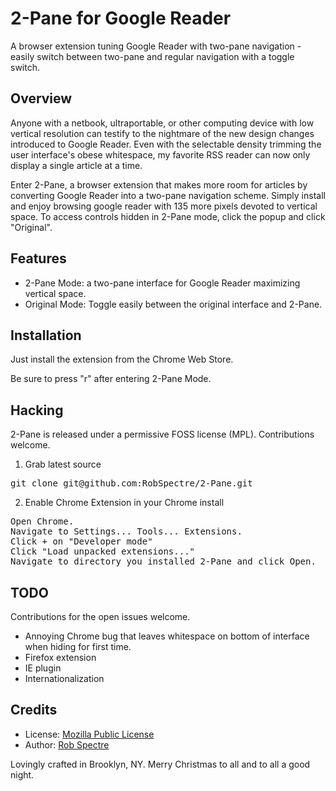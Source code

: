 2-Pane for Google Reader
========================
A browser extension tuning Google Reader with two-pane navigation - easily
switch between two-pane and regular navigation with a toggle switch.

Overview
------------------------

Anyone with a netbook, ultraportable, or other computing device with low 
vertical resolution can testify to the nightmare of the new design changes
introduced to Google Reader.  Even with the selectable density trimming the user
interface's obese whitespace, my favorite RSS reader can now only display a
single article at a time.

Enter 2-Pane, a browser extension that makes more room for articles by
converting Google Reader into a two-pane navigation scheme.  Simply install and
enjoy browsing google reader with 135 more pixels devoted to vertical space.  To
access controls hidden in 2-Pane mode, click the popup and click "Original".


Features
-------------------------

* 2-Pane Mode: a two-pane interface for Google Reader maximizing vertical space.
* Original Mode: Toggle easily between the original interface and 2-Pane.


Installation
-------------------------

Just install the extension from the Chrome Web Store.

Be sure to press "r" after entering 2-Pane Mode.


Hacking
-------------------------

2-Pane is released under a permissive FOSS license (MPL).  Contributions
welcome.

1) Grab latest source
<pre>
git clone git@github.com:RobSpectre/2-Pane.git
</pre>

2) Enable Chrome Extension in your Chrome install
<pre>
Open Chrome.
Navigate to Settings... Tools... Extensions.
Click + on "Developer mode"
Click "Load unpacked extensions..."
Navigate to directory you installed 2-Pane and click Open.
</pre>


TODO
-------------------------

Contributions for the open issues welcome.

* Annoying Chrome bug that leaves whitespace on bottom of interface when hiding
for first time.
* Firefox extension
* IE plugin
* Internationalization


Credits
--------------------------

* License: [Mozilla Public License](http://www.mozilla.org/MPL/)
* Author: [Rob Spectre](http://www.brooklynhacker.com)

Lovingly crafted in Brooklyn, NY.  Merry Christmas to all and to all a good
night.
